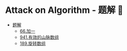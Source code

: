 # Attack on Algorithm - 题解 🐝

* [题解](https://attack-on-backend.github.io/algorithm/05-题解/)
  * [66.加一](https://attack-on-backend.github.io/algorithm/05-题解/01-66.加一.html)
  * [941.有效的山脉数组](https://attack-on-backend.github.io/algorithm/05-题解/01-941.有效的山脉数组.html)
  * [189.旋转数组](https://attack-on-backend.github.io/algorithm/05-题解/01-189.旋转数组.html)